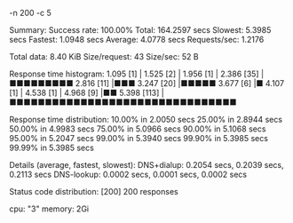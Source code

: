 -n 200 -c 5

Summary:
  Success rate: 100.00%
  Total:        164.2597 secs
  Slowest:      5.3985 secs
  Fastest:      1.0948 secs
  Average:      4.0778 secs
  Requests/sec: 1.2176

  Total data:   8.40 KiB
  Size/request: 43
  Size/sec:     52 B

Response time histogram:
  1.095 [1]   |
  1.525 [2]   |
  1.956 [1]   |
  2.386 [35]  |■■■■■■■■■
  2.816 [11]  |■■■
  3.247 [20]  |■■■■■
  3.677 [6]   |■
  4.107 [1]   |
  4.538 [1]   |
  4.968 [9]   |■■
  5.398 [113] |■■■■■■■■■■■■■■■■■■■■■■■■■■■■■■■■

Response time distribution:
  10.00% in 2.0050 secs
  25.00% in 2.8944 secs
  50.00% in 4.9983 secs
  75.00% in 5.0966 secs
  90.00% in 5.1068 secs
  95.00% in 5.2047 secs
  99.00% in 5.3940 secs
  99.90% in 5.3985 secs
  99.99% in 5.3985 secs


Details (average, fastest, slowest):
  DNS+dialup:   0.2054 secs, 0.2039 secs, 0.2113 secs
  DNS-lookup:   0.0002 secs, 0.0001 secs, 0.0002 secs

Status code distribution:
  [200] 200 responses


cpu: "3"
memory: 2Gi